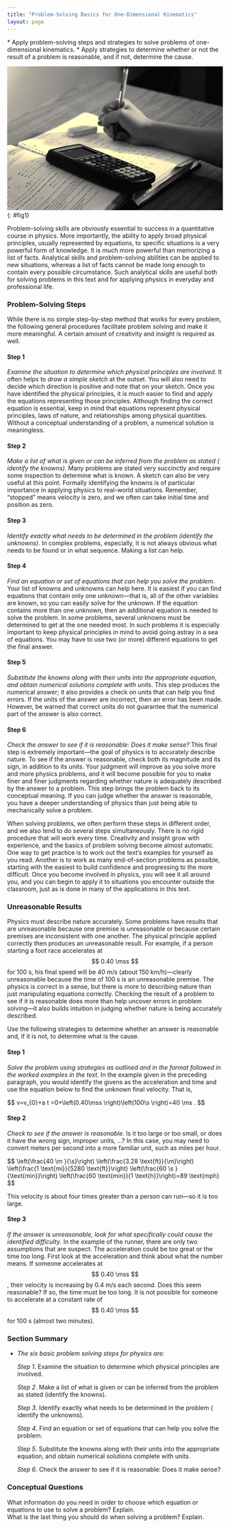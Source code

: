 ```yaml
---
title: "Problem-Solving Basics for One-Dimensional Kinematics"
layout: page
---
```


<div class="abstract" markdown="1">
* Apply problem-solving steps and strategies to solve problems of one-dimensional kinematics.
* Apply strategies to determine whether or not the result of a problem is reasonable, and if not, determine the cause.

</div>

![Close-up photo of a hand writing in a notebook. On top of the notebook is a graphing calculator.](../resources/Figure_02_06_00.jpg "Problem-solving skills are essential to your success in Physics. (credit: scui3asteveo, Flickr)")
{: #fig1}

Problem-solving skills are obviously essential to success in a quantitative
course in physics. More importantly, the ability to apply broad physical
principles, usually represented by equations, to specific situations is a very
powerful form of knowledge. It is much more powerful than memorizing a list of
facts. Analytical skills and problem-solving abilities can be applied to new
situations, whereas a list of facts cannot be made long enough to contain every
possible circumstance. Such analytical skills are useful both for solving
problems in this text and for applying physics in everyday and professional
life.

### Problem-Solving Steps

While there is no simple step-by-step method that works for every problem, the
following general procedures facilitate problem solving and make it more
meaningful. A certain amount of creativity and insight is required as well.

#### Step 1

*Examine the situation to determine which physical principles are involved*. It
often helps to *draw a simple sketch* at the outset. You will also need to
decide which direction is positive and note that on your sketch. Once you have
identified the physical principles, it is much easier to find and apply the
equations representing those principles. Although finding the correct equation
is essential, keep in mind that equations represent physical principles, laws of
nature, and relationships among physical quantities. Without a conceptual
understanding of a problem, a numerical solution is meaningless.

#### Step 2

*Make a list of what is given or can be inferred from the problem as stated (
identify the knowns)*. Many problems are stated very succinctly and require some
inspection to determine what is known. A sketch can also be very useful at this
point. Formally identifying the knowns is of particular importance in applying
physics to real-world situations. Remember, “stopped” means velocity is zero,
and we often can take initial time and position as zero.

#### Step 3

*Identify exactly what needs to be determined in the problem (identify the
unknowns)*. In complex problems, especially, it is not always obvious what needs
to be found or in what sequence. Making a list can help.

#### Step 4

*Find an equation or set of equations that can help you solve the problem*. Your
list of knowns and unknowns can help here. It is easiest if you can find
equations that contain only one unknown—that is, all of the other variables are
known, so you can easily solve for the unknown. If the equation contains more
than one unknown, then an additional equation is needed to solve the problem. In
some problems, several unknowns must be determined to get at the one needed
most. In such problems it is especially important to keep physical principles in
mind to avoid going astray in a sea of equations. You may have to use two (or
more) different equations to get the final answer.

#### Step 5

*Substitute the knowns along with their units into the appropriate equation, and
obtain numerical solutions complete with units*. This step produces the
numerical answer; it also provides a check on units that can help you find
errors. If the units of the answer are incorrect, then an error has been made.
However, be warned that correct units do not guarantee that the numerical part
of the answer is also correct.

#### Step 6

*Check the answer to see if it is reasonable: Does it make sense?* This final
step is extremely important—the goal of physics is to accurately describe
nature. To see if the answer is reasonable, check both its magnitude and its
sign, in addition to its units. Your judgment will improve as you solve more and
more physics problems, and it will become possible for you to make finer and
finer judgments regarding whether nature is adequately described by the answer
to a problem. This step brings the problem back to its conceptual meaning. If
you can judge whether the answer is reasonable, you have a deeper understanding
of physics than just being able to mechanically solve a problem.

When solving problems, we often perform these steps in different order, and we
also tend to do several steps simultaneously. There is no rigid procedure that
will work every time. Creativity and insight grow with experience, and the
basics of problem solving become almost automatic. One way to get practice is to
work out the text’s examples for yourself as you read. Another is to work as
many end-of-section problems as possible, starting with the easiest to build
confidence and progressing to the more difficult. Once you become involved in
physics, you will see it all around you, and you can begin to apply it to
situations you encounter outside the classroom, just as is done in many of the
applications in this text.

### Unreasonable Results

Physics must describe nature accurately. Some problems have results that are
unreasonable because one premise is unreasonable or because certain premises are
inconsistent with one another. The physical principle applied correctly then
produces an unreasonable result. For example, if a person starting a foot race
accelerates at $$ 0.40 \mss $$ for 100 s, his final speed will be 40
m/s (about 150 km/h)—clearly unreasonable because the time of 100 s is an
unreasonable premise. The physics is correct in a sense, but there is more to
describing nature than just manipulating equations correctly. Checking the
result of a problem to see if it is reasonable does more than help uncover
errors in problem solving—it also builds intuition in judging whether nature is
being accurately described.

Use the following strategies to determine whether an answer is reasonable and,
if it is not, to determine what is the cause.

#### Step 1

*Solve the problem using strategies as outlined and in the format followed in
the worked examples in the text*. In the example given in the preceding
paragraph, you would identify the givens as the acceleration and time and use
the equation below to find the unknown final velocity. That is,

<div class="equation">
 $$ v=v_{0}+a t  =0+\left(0.40\mss \right)\left(100\s \right)=40 \ms . $$
</div>

#### Step 2

*Check to see if the answer is reasonable*. Is it too large or too small, or
does it have the wrong sign, improper units, …? In this case, you may need to
convert meters per second into a more familiar unit, such as miles per hour.

<div class="equation">
 $$ \left(\frac{40 \m }{\s}\right)
\left(\frac{3.28 \text{ft}}{\m}\right)
\left(\frac{1 \text{mi}}{5280 \text{ft}}\right)
\left(\frac{60 \s }{\text{min}}\right)
\left(\frac{60 \text{min}}{1 \text{h}}\right)=89 \text{mph} $$
</div>

This velocity is about four times greater than a person can run—so it is too
large.

#### Step 3

*If the answer is unreasonable, look for what specifically could cause the
identified difficulty*. In the example of the runner, there are only two
assumptions that are suspect. The acceleration could be too great or the time
too long. First look at the acceleration and think about what the number means.
If someone accelerates at $$ 0.40 \mss $$, their velocity is increasing
by 0.4 m/s each second. Does this seem reasonable? If so, the time must be too
long. It is not possible for someone to accelerate at a constant rate of $$ 0.40
\mss $$ for 100 s (almost two minutes).

### Section Summary

* *The six basic problem solving steps for physics
  are:*

  *Step 1*. Examine the situation to determine which physical principles are
  involved.

  *Step 2*. Make a list of what is given or can be inferred from the problem as
  stated (identify the knowns).

  *Step 3*. Identify exactly what needs to be determined in the problem (
  identify the unknowns).

  *Step 4*. Find an equation or set of equations that can help you solve the
  problem.

  *Step 5*. Substitute the knowns along with their units into the appropriate
  equation, and obtain numerical solutions complete with units.

  *Step 6*. Check the answer to see if it is reasonable: Does it make sense?

### Conceptual Questions

<div class="exercise" data-element-type="conceptual-questions">
<div class="problem" markdown="1">
What information do you need in order to choose which equation or equations to use to solve a problem? Explain.

</div>
</div>

<div class="exercise" data-element-type="conceptual-questions">
<div class="problem" markdown="1">
What is the last thing you should do when solving a problem? Explain.

</div>
</div>
